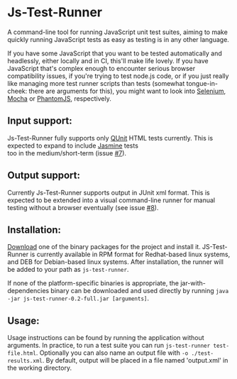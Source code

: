 Js-Test-Runner
============

A command-line tool for running JavaScript unit test suites, aiming to make quickly running JavaScript tests as easy as testing is in any other language.

If you have some JavaScript that you want to be tested automatically and headlessly, either locally and in CI, this'll make life lovely. If you have JavaScript 
that's complex enough to encounter serious browser compatibility issues, if you're trying to test node.js code, or if you just really like managing more test runner 
scripts than tests (somewhat tongue-in-cheek: there are arguments for this), you might want to look into [Selenium](http://seleniumhq.org/), 
[Mocha](http://dailyjs.com/2011/12/08/mocha/) or [PhantomJS](http://phantomjs.org/), respectively.

Input support:
--------------

Js-Test-Runner fully supports only [QUnit](http://qunitjs.com/) HTML tests currently. This is expected to expand to include [Jasmine](https://jasmine.github.io/) tests  
too in the medium/short-term (issue [#7](https://github.com/pimterry/js-test-runner/issues/7)).

Output support:
---------------

Currently Js-Test-Runner supports output in JUnit xml format. This is expected to be extended into a visual command-line runner for manual testing without a browser 
eventually (see issue [#8](https://github.com/pimterry/js-test-runner/issues/8)).

Installation:
-------------

[Download](https://github.com/pimterry/js-test-runner/downloads) one of the binary packages for the project and install it. JS-Test-Runner is currently available in RPM format for
Redhat-based linux systems, and DEB for Debian-based linux systems. After installation, the runner will be added to your path as `js-test-runner`. 

If none of the platform-specific binaries is appropriate, the jar-with-dependencies binary can be downloaded and used directly by running `java -jar js-test-runner-0.2-full.jar [arguments]`. 

Usage:
------

Usage instructions can be found by running the application without arguments. In practice, to run a test suite you can run `js-test-runner test-file.html`.
Optionally you can also name an output file with `-o ./test-results.xml`. By default, output will be placed in a file named 'output.xml' in the working directory.
